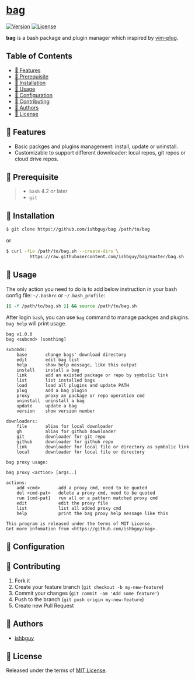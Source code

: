# [bag](https://github.com/ishbguy/bag)

[![Version][versvg]][ver] [![License][licsvg]][lic]

[versvg]: https://img.shields.io/badge/version-v1.0.0-lightgrey.svg
[ver]: https://img.shields.io/badge/version-v1.0.0-lightgrey.svg
[licsvg]: https://img.shields.io/badge/license-MIT-green.svg
[lic]: https://github.com/ishbguy/bag/blob/master/LICENSE

**bag** is a bash package and plugin manager which inspired by [vim-plug](https://github.com/junegunn/vim-plug).

## Table of Contents

+ [:art: Features](#art-features)
+ [:straight_ruler: Prerequisite](#straight_ruler-prerequisite)
+ [:rocket: Installation](#rocket-installation)
+ [:notebook: Usage](#notebook-usage)
+ [:memo: Configuration](#memo-configuration)
+ [:hibiscus: Contributing](#hibiscus-contributing)
+ [:boy: Authors](#boy-authors)
+ [:scroll: License](#scroll-license)

## :art: Features

+ Basic packges and plugins management: install, update or uninstall.
+ Customizable to support different downloader: local repos, git repos or cloud drive repos.

## :straight_ruler: Prerequisite

> + `bash` 4.2 or later
> + `git`

## :rocket: Installation

``` bash
$ git clone https://github.com/ishbguy/bag /path/to/bag
```
or
```bash
$ curl -fLo /path/to/bag.sh --create-dirs \
         https://raw.githubusercontent.com/ishbguy/bag/master/bag.sh
```

## :notebook: Usage

The only action you need to do is to add below instruction in your bash config file: `~/.bashrc` or `~/.bash_profile`:

```bash
[[ -f /path/to/bag.sh ]] && source /path/to/bag.sh
```

After login `bash`, you can use `bag` command to manage packges and plugins. `bag help` will print usage.

```
bag v1.0.0
bag <subcmd> [somthing]

subcmds:
    base       change bags' download directory
    edit       edit bag list
    help       show help message, like this output
    install    install a bag
    link       add an existed package or repo by symbolic link
    list       list installed bags
    load       load all plugins and update PATH
    plug       add a bag plugin
    proxy      proxy an package or repo operation cmd
    uninstall  uninstall a bag
    update     update a bag
    version    show version number

downloaders:
    file       alias for local downloader
    gh         alias for github downloader
    git        downloader for git repo
    github     downloader for github repo
    link       downloader for local file or directory as symbolic link
    local      downloader for local file or directory

bag proxy usage:

bag proxy <action> [args..]

actions:
    add <cmd>       add a proxy cmd, need to be quoted
    del <cmd-pat>   delete a proxy cmd, need to be quoted
    run [cmd-pat]   run all or a pattern matched proxy cmd
    edit            edit the proxy file
    list            list all added proxy cmd
    help            print the bag proxy help message like this

This program is released under the terms of MIT License.
Get more infomation from <https://github.com/ishbguy/bag>.
```

## :memo: Configuration

## :hibiscus: Contributing

1. Fork it
2. Create your feature branch (`git checkout -b my-new-feature`)
3. Commit your changes (`git commit -am 'Add some feature'`)
4. Push to the branch (`git push origin my-new-feature`)
5. Create new Pull Request

## :boy: Authors

+ [ishbguy](https://github.com/ishbguy)

## :scroll: License

Released under the terms of [MIT License](https://opensource.org/licenses/MIT).
